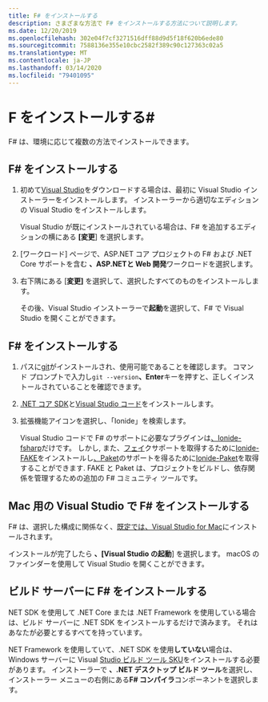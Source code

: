 ```yaml
---
title: F# をインストールする
description: さまざまな方法で F# をインストールする方法について説明します。
ms.date: 12/20/2019
ms.openlocfilehash: 302e04f7cf3271516dff88d9d5f18f620b6ede80
ms.sourcegitcommit: 7588136e355e10cbc2582f389c90c127363c02a5
ms.translationtype: MT
ms.contentlocale: ja-JP
ms.lasthandoff: 03/14/2020
ms.locfileid: "79401095"
---
```

# <a name="install-f"></a>F をインストールする\#

F# は、環境に応じて複数の方法でインストールできます。

## <a name="install-f-with-visual-studio"></a>F# をインストールする

1. 初めて[Visual Studio](https://visualstudio.microsoft.com/downloads/?utm_medium=microsoft&utm_source=docs.microsoft.com&utm_campaign=inline+link&utm_content=download+vs2019)をダウンロードする場合は、最初に Visual Studio インストーラーをインストールします。 インストーラーから適切なエディションの Visual Studio をインストールします。

   Visual Studio が既にインストールされている場合は、F# を追加するエディションの横にある **[変更**] を選択します。

2. [ワークロード] ページで、ASP.NET コア プロジェクトの F# および .NET Core サポートを含む **、ASP.NETと Web 開発**ワークロードを選択します。

3. 右下隅にある [**変更]** を選択して、選択したすべてのものをインストールします。

   その後、Visual Studio インストーラーで**起動**を選択して、F# で Visual Studio を開くことができます。

## <a name="install-f-with-visual-studio-code"></a>F# をインストールする

1. パスに[git](https://git-scm.com/download)がインストールされ、使用可能であることを確認します。 コマンド プロンプトで入力し`git --version`**、Enter**キーを押すと、正しくインストールされていることを確認できます。

2. [.NET コア SDK](https://dotnet.microsoft.com/download)と[Visual Studio コード](https://code.visualstudio.com)をインストールします。

3. 拡張機能アイコンを選択し、「Ionide」を検索します。

   Visual Studio コードで F# のサポートに必要なプラグインは[、Ionide-fsharp](https://marketplace.visualstudio.com/items?itemName=Ionide.Ionide-fsharp)だけです。 しかし, また、[フェイ](https://fake.build/)クサポートを取得するために[Ionide-FAKE](https://marketplace.visualstudio.com/items?itemName=Ionide.Ionide-FAKE)をインストールし[、Paket](https://fsprojects.github.io/Paket/)のサポートを得るために[Ionide-Paket](https://marketplace.visualstudio.com/items?itemName=Ionide.Ionide-Paket)を取得することができます. FAKE と Paket は、プロジェクトをビルドし、依存関係を管理するための追加の F# コミュニティ ツールです。

## <a name="install-f-with-visual-studio-for-mac"></a>Mac 用の Visual Studio で F# をインストールする

F# は、選択した構成に関係なく、[既定では、Visual Studio for Mac](https://visualstudio.microsoft.com/vs/mac/?utm_medium=microsoft&utm_source=docs.microsoft.com&utm_campaign=inline+link)にインストールされます。

インストールが完了したら **、[Visual Studio の起動**] を選択します。 macOS のファインダーを使用して Visual Studio を開くことができます。

## <a name="install-f-on-a-build-server"></a>ビルド サーバーに F# をインストールする

NET SDK を使用して .NET Core または .NET Framework を使用している場合は、ビルド サーバーに .NET SDK をインストールするだけで済みます。 それはあなたが必要とするすべてを持っています。

NET Framework を使用していて、.NET SDK を使用**していない**場合は、Windows サーバーに Visual [Studio ビルド ツール SKU](https://visualstudio.microsoft.com/thank-you-downloading-visual-studio/?sku=BuildTools&rel=16)をインストールする必要があります。 インストーラーで **、.NET デスクトップ ビルド ツール**を選択し、インストーラー メニューの右側にある**F# コンパイラ**コンポーネントを選択します。
